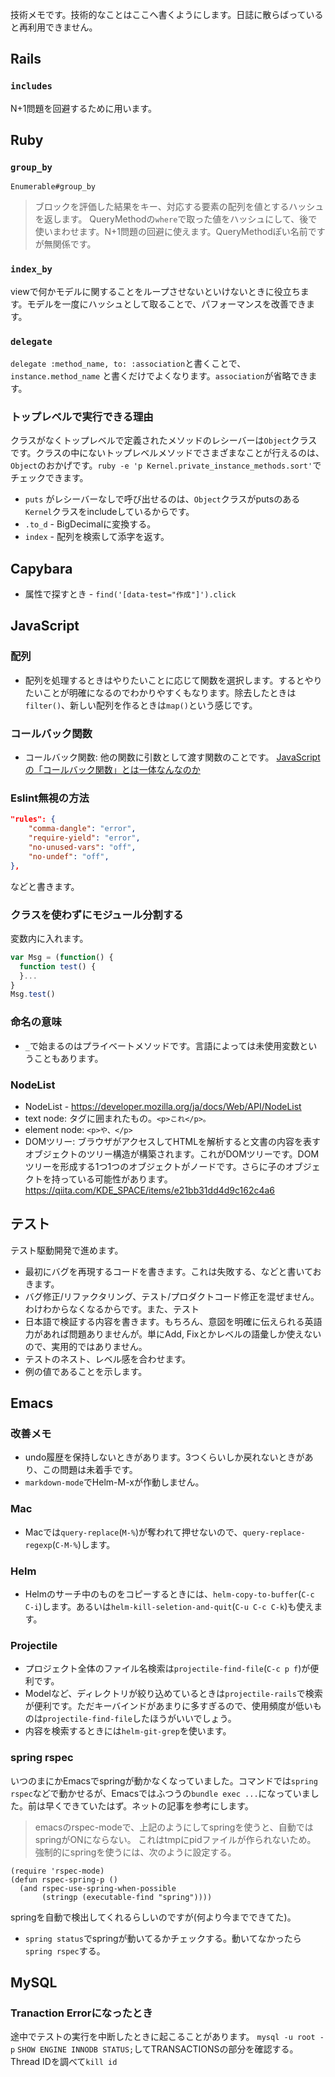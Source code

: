 技術メモです。技術的なことはここへ書くようにします。日誌に散らばっていると再利用できません。

## Rails

### `includes`
N+1問題を回避するために用います。

## Ruby

### `group_by`
`Enumerable#group_by`
>ブロックを評価した結果をキー、対応する要素の配列を値とするハッシュを返します。
QueryMethodの`where`で取った値をハッシュにして、後で使いまわせます。N+1問題の回避に使えます。QueryMethodぽい名前ですが無関係です。

### `index_by`
viewで何かモデルに関することをループさせないといけないときに役立ちます。モデルを一度にハッシュとして取ることで、パフォーマンスを改善できます。

### `delegate`
`delegate :method_name, to: :association`と書くことで、
`instance.method_name` と書くだけでよくなります。`association`が省略できます。

### トップレベルで実行できる理由
クラスがなくトップレベルで定義されたメソッドのレシーバーは`Object`クラスです。クラスの中にないトップレベルメソッドでさまざまなことが行えるのは、`Object`のおかげです。`ruby -e 'p Kernel.private_instance_methods.sort'`でチェックできます。
- `puts` がレシーバーなしで呼び出せるのは、`Object`クラスがputsのある`Kernel`クラスをincludeしているからです。
- `.to_d` - BigDecimalに変換する。
- `index` - 配列を検索して添字を返す。

## Capybara
- 属性で探すとき - `find('[data-test="作成"]').click`

## JavaScript

### 配列
- 配列を処理するときはやりたいことに応じて関数を選択します。するとやりたいことが明確になるのでわかりやすくもなります。除去したときは`filter()`、新しい配列を作るときは`map()`という感じです。

### コールバック関数
- コールバック関数: 他の関数に引数として渡す関数のことです。
<a href="https://sbfl.net/blog/2019/02/08/javascript-callback-func/">JavaScriptの「コールバック関数」とは一体なんなのか</a>

### Eslint無視の方法
```json
"rules": {
    "comma-dangle": "error",
    "require-yield": "error",
    "no-unused-vars": "off",
    "no-undef": "off",
},
```
などと書きます。

### クラスを使わずにモジュール分割する
変数内に入れます。
```js
var Msg = (function() {
  function test() {
  }...
}
Msg.test()
```
### 命名の意味
- `_`で始まるのはプライベートメソッドです。言語によっては未使用変数ということもあります。

### NodeList
- NodeList - https://developer.mozilla.org/ja/docs/Web/API/NodeList
- text node: タグに囲まれたもの。`<p>これ</p>。`
- element node: `<p>や、</p>`
- DOMツリー: ブラウザがアクセスしてHTMLを解析すると文書の内容を表すオブジェクトのツリー構造が構築されます。これがDOMツリーです。DOMツリーを形成する1つ1つのオブジェクトがノードです。さらに子のオブジェクトを持っている可能性があります。
https://qiita.com/KDE_SPACE/items/e21bb31dd4d9c162c4a6

## テスト
テスト駆動開発で進めます。
- 最初にバグを再現するコードを書きます。これは失敗する、などと書いておきます。
- バグ修正/リファクタリング、テスト/プロダクトコード修正を混ぜません。わけわからなくなるからです。また、テスト
- 日本語で検証する内容を書きます。もちろん、意図を明確に伝えられる英語力があれば問題ありませんが。単にAdd, Fixとかレベルの語彙しか使えないので、実用的ではありません。
- テストのネスト、レベル感を合わせます。
- 例の値であることを示します。

## Emacs

### 改善メモ
- undo履歴を保持しないときがあります。3つくらいしか戻れないときがあり、この問題は未着手です。
- `markdown-mode`でHelm-M-xが作動しません。

### Mac
- Macでは`query-replace`(`M-%`)が奪われて押せないので、`query-replace-regexp`(`C-M-%`)します。

### Helm
- Helmのサーチ中のものをコピーするときには、`helm-copy-to-buffer`(`C-c C-i`)します。あるいは`helm-kill-seletion-and-quit`(`C-u C-c C-k`)も使えます。

### Projectile
- プロジェクト全体のファイル名検索は`projectile-find-file`(`C-c p f`)が便利です。
- Modelなど、ディレクトリが絞り込めているときは`projectile-rails`で検索が便利です。ただキーバインドがあまりに多すぎるので、使用頻度が低いものは`projectile-find-file`したほうがいいでしょう。
- 内容を検索するときには`helm-git-grep`を使います。

### spring rspec
いつのまにかEmacsでspringが動かなくなっていました。コマンドでは`spring rspec`などで動かせるが、Emacsではふつうの`bundle exec ...`になっていました。前は早くできていたはず。ネットの記事を参考にします。

>emacsのrspec-modeで、上記のようにしてspringを使うと、自動ではspringがONにならない。 これはtmpにpidファイルが作られないため。 強制的にspringを使うには、次のように設定する。
```
(require 'rspec-mode)
(defun rspec-spring-p ()
  (and rspec-use-spring-when-possible
       (stringp (executable-find "spring"))))
```
springを自動で検出してくれるらしいのですが(何より今までできてた)。
- `spring status`でspringが動いてるかチェックする。動いてなかったら`spring rspec`する。

## MySQL

### Tranaction Errorになったとき
途中でテストの実行を中断したときに起こることがあります。
`mysql -u root -p`
`SHOW ENGINE INNODB STATUS;`してTRANSACTIONSの部分を確認する。
Thread IDを調べて`kill id`
